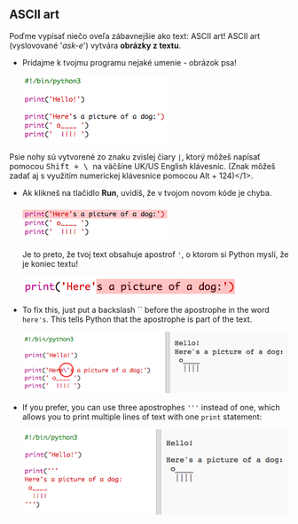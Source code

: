 ## ASCII art

Poďme vypísať niečo oveľa zábavnejšie ako text: ASCII art! ASCII art (vyslovované '*ask-e*') vytvára **obrázky z textu**.

+ Pridajme k tvojmu programu nejaké umenie - obrázok psa!
    
    ![screenshot](images/me-dog.png)

Psie nohy sú vytvorené zo znaku zvislej čiary `|`, ktorý môžeš napísať pomocou <kbd>Shift + \ </kbd> na väčšine UK/US English klávesníc. (Znak môžeš zadať aj s využitím numerickej klávesnice pomocou Alt + 124)</1>.

+ Ak klikneš na tlačidlo **Run**, uvidíš, že v tvojom novom kóde je chyba.
    
    ![screenshot](images/me-dog-bug.png)
    
    Je to preto, že tvoj text obsahuje apostrof `'`, o ktorom si Python myslí, že je koniec textu!
    
    ![screenshot](images/me-dog-quote.png)

+ To fix this, just put a backslash `` before the apostrophe in the word `here's`. This tells Python that the apostrophe is part of the text.
    
    ![screenshot](images/me-dog-bug-fix.png)

+ If you prefer, you can use three apostrophes `'''` instead of one, which allows you to print multiple lines of text with one `print` statement:
    
    ![screenshot](images/me-dog-triple-quote.png)